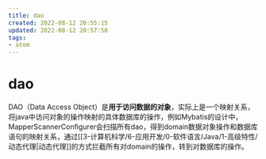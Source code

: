 ```yaml
---
title: dao
created: 2022-08-12 20:55:15
updated: 2022-08-12 20:57:50
tags: 
- atom
---
```

# dao

DAO（Data Access Object）是**用于访问数据的对象**，实际上是一个映射关系，将java中访问对象的操作映射的具体数据库的操作，例如Mybatis的设计中，MapperScannerConfigurer会扫描所有dao，得到domain数据对象操作和数据库语句的映射关系，通过[[3-计算机科学/6-应用开发/0-软件语言/Java/1-高级特性/动态代理|动态代理]]的方式拦截所有对domain的操作，转到对数据库的操作。